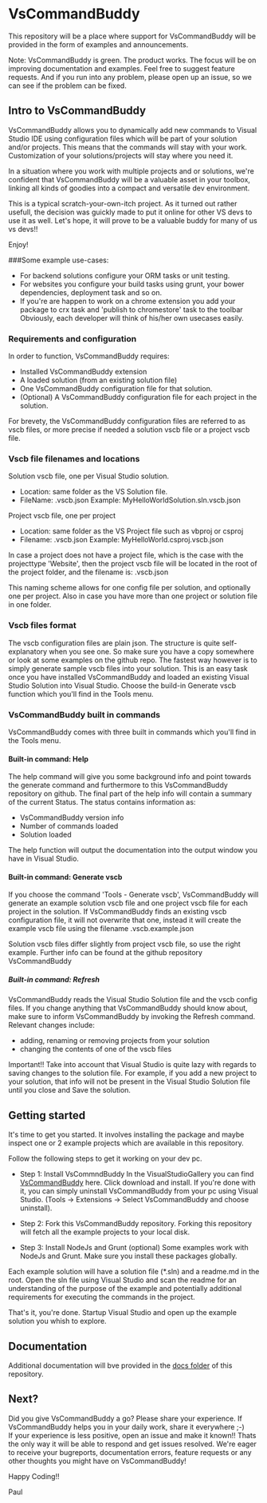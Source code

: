# VsCommandBuddy

This repository will be a place where support for VsCommandBuddy will be provided in the form of examples and announcements.

Note: VsCommandBuddy is green. The product works. The focus will be on improving documentation and examples. Feel free to suggest feature requests.
And if you run into any problem, please open up an issue, so we can see if the problem can be fixed. 


## Intro to VsCommandBuddy
VsCommandBuddy allows you to dynamically add new commands to Visual Studio IDE using configuration files which will be part 
of your solution and/or projects. This means that the commands will stay with your work. Customization of your solutions/projects
will stay where you need it. 

In a situation where you work with multiple projects and or solutions, we're confident that VsCommandBuddy will
be a valuable asset in your toolbox, linking all kinds of goodies into a compact and versatile dev environment. 

This is a typical scratch-your-own-itch project. As it turned out rather usefull, the decision was
guickly made to put it online for other VS devs to use it as well.
Let's hope, it will prove to be a valuable buddy for many of us vs devs!!
 
Enjoy!


###Some example use-cases:
- For backend solutions configure your ORM tasks or unit testing.
- For websites you configure your build tasks using grunt, your bower dependencies, deployment task and so on.
- If you're are happen to work on a chrome extension you add your package to crx task and 'publish to chromestore' task
to the toolbar
Obviously, each developer will think of his/her own usecases easily.

### Requirements and configuration
In order to function, VsCommandBuddy requires:
- Installed VsCommandBuddy extension
- A loaded solution (from an existing solution file)
- One VsCommandBuddy configuration file for that solution.
- (Optional) A VsCommandBuddy configuration file for each project in the solution.

For brevety, the VsCommandBuddy configuration files are referred to as vscb files, or more precise if needed a solution 
vscb file or a project vscb file.

### Vscb file filenames and locations
Solution vscb file, one per Visual Studio solution.
- Location: same folder as the VS Solution file.
- FileName: <solutionfilename>.vscb.json
Example: MyHelloWorldSolution.sln.vscb.json

Project vscb file, one per project
- Location: same folder as the VS Project file such as vbproj or csproj
- Filename: <ProjectFileName>.vscb.json
Example: MyHelloWorld.csproj.vscb.json

In case a project does not have a project file, which is the case with the projecttype
'Website', then the project vscb file will be located in the root of the project folder, and
the filename is: <ProjectFolderName>.vscb.json

This naming scheme allows for one config file per solution, and optionally one per project. Also in case you have more than one project
or solution file in one folder.

### Vscb files format
The vscb configuration files are plain json. The structure is quite self-explanatory when you
see one. So make sure you have a copy somewhere or look at some examples on the github repo.
The fastest way however is to simply generate sample vscb files into your solution. This is an easy task once you have installed 
VsCommandBuddy and loaded an existing Visual Studio Solution into Visual Studio.  Choose the build-in Generate vscb function which
you'll find in the Tools menu.


### VsCommandBuddy built in commands
VsCommandBuddy comes with three built in commands which you'll find in the Tools menu.

#### Built-in command: Help
The help command will give you some background info and point towards the generate command and furthermore to this 
VsCommandBuddy repository on github.  The final part of the help info will contain a summary of the current Status.
The status contains information as:
- VsCommandBuddy version info
- Number of commands loaded
- Solution loaded

The help function will output the documentation into the output window you have in Visual Studio.

#### Built-in command: Generate vscb
If you choose the command 'Tools - Generate vscb', VsCommandBuddy will generate an example solution vscb file and one 
project vscb file for each project in the solution.
If VsCommandBuddy finds an existing vscb configuration file, it will not overwrite that one,
instead it will create the example vscb file using the filename <name>.vscb.example.json

Solution vscb files differ slightly from project vscb file, so use the right example.
Further info can be found at the github repository VsCommandBuddy

##### Built-in command: Refresh
VsCommandBuddy reads the Visual Studio Solution file and the vscb config files. If you change
anything that VsCommandBuddy should know about, make sure to inform VsCommandBuddy by invoking the
Refresh command. 
Relevant changes include:
- adding, renaming or removing projects from your solution
- changing the contents of one of the vscb files

Important!! Take into account that Visual Studio is quite lazy with regards to saving changes to the
solution file. For example, if you add a new project to your solution, that info
will not be present in the Visual Studio Solution file until you close and Save the solution.
 
 

## Getting started
It's time to get you started. It involves installing the package and maybe inspect one or 2 example projects which are available in this repository.

Follow the following steps to get it working on your dev pc.

* Step 1: Install VsCommndBuddy
In the VisualStudioGallery you can find [VsCommandBuddy](http://visualstudiogallery.msdn.microsoft.com/f5da988e-2ec1-4061-a569-46d09733c668) here.
Click download and install. If you're done with it, you can simply uninstall VsCommandBuddy from your pc using Visual Studio. 
(Tools -> Extensions -> Select VsCommandBuddy and choose uninstall). 

* Step 2: Fork this VsCommandBuddy repository. 
Forking this repository will fetch all the example projects to your local disk.

* Step 3: Install NodeJs and Grunt (optional)
Some examples work with NodeJs and Grunt. Make sure you install these packages globally.

Each example solution will have a solution file (*.sln) and a readme.md in the root. Open the sln file using Visual Studio and scan the readme 
for an understanding of the purpose of the example and potentially additional requirements for executing the commands in the project.

That's it, you're done. Startup Visual Studio and open up the example solution you whish to explore. 


## Documentation
Additional documentation will bve provided in the [docs folder](docs) of this repository.


## Next?
Did you give VsCommandBuddy a go? Please share your experience. If VsCommandBuddy helps you in your daily work, share it everywhere ;-)  
If your experience is less positive, open an issue and make it known!! Thats the only way it will be able to respond and get issues resolved.
We're eager to receive your bugreports, documentation errors, feature requests or any other thoughts you might have on VsCommandBuddy!


Happy Coding!! 

Paul




